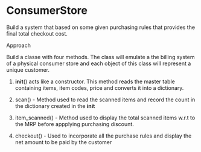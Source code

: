 # ConsumerStore
Build a system that based on some given purchasing rules that provides the final total checkout cost.

Approach

Build a classe with four methods. The class will emulate a the billing system of a physical consumer store and each object of this class will represent a unique customer.

1. __init__() acts like a constructor. This method reads the master table containing items, item codes, price and converts it into a dictionary.

2. scan() - Method used to read the scanned items and record the count in the dictionary created in the __init__

3. item_scanned() - Method used to display the total scanned items w.r.t to the MRP before appplying purchasing discount.

4. checkout() - Used to incorporate all the purchase rules and display the net amount to be paid by the customer
